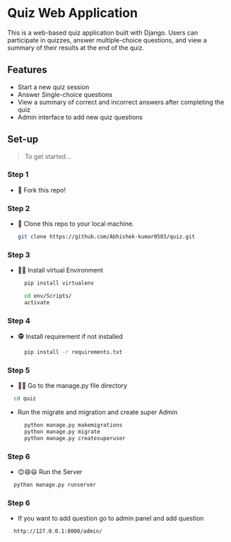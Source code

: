 # Quiz Web Application

This is a web-based quiz application built with Django. Users can participate in quizzes, answer multiple-choice questions, and view a summary of their results at the end of the quiz.

## Features

- Start a new quiz session
- Answer Single-choice questions
- View a summary of correct and incorrect answers after completing the quiz
- Admin interface to add new quiz questions

## Set-up

> To get started...

  ### Step 1
  
  - 🍴 Fork this repo!
  
  ### Step 2
  
  - 👯 Clone this repo to your local machine.
    ```sh
    git clone https://github.com/Abhishek-kumar0503/quiz.git
    ```
  
  ### Step 3
  
  - 🧑‍💻 Install virtual Environment
    
    ```sh
      pip install virtualenv
    ```
    ```sh
      cd env/Scripts/
      activate
    ```
    
  ### Step 4
  
  - 🕵️ Install requirement if not installed
    ```sh
      pip install -r requirements.txt
    ```
  ### Step 5
  
  - 🚣‍♂️ Go to the manage.py file directory 
  ``` sh
    cd quiz
  ```
  - Run the migrate and migration and create super Admin
    ```sh
      python manage.py makemigrations
      python manage.py migrate
      python manage.py createsuperuser
    ```
  
  ### Step 6
  
  - 😊😄😃 Run the Server
  ``` sh
    python manage.py runserver
  ```
  ### Step 6

  - If you want to add question go to admin panel and add question

    
  ```sh
    http://127.0.0.1:8000/admin/
  ```
